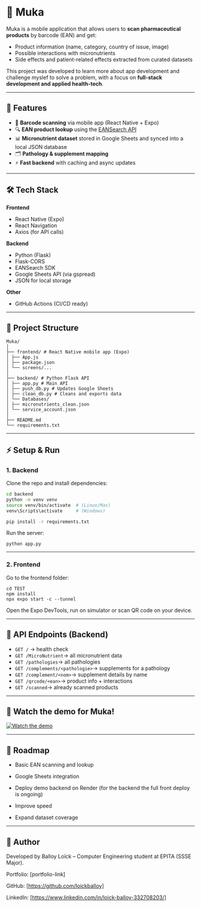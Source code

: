 # 🧪 Muka

Muka is a mobile application that allows users to **scan pharmaceutical products** by barcode (EAN) and get:
- Product information (name, category, country of issue, image)
- Possible interactions with micronutrients
- Side effects and patient-related effects extracted from curated datasets

This project was developed to learn more about app development and challenge myslef to solve a problem, with a focus on **full-stack development and applied health-tech**.

---

## 🚀 Features

- 📱 **Barcode scanning** via mobile app (React Native + Expo)
- 🔍 **EAN product lookup** using the [EANSearch API](https://www.ean-search.org/)
- 📊 **Micronutrient dataset** stored in Google Sheets and synced into a local JSON database
- 🗂 **Pathology & supplement mapping**
- ⚡ **Fast backend** with caching and async updates

---

## 🛠 Tech Stack

**Frontend**
- React Native (Expo)
- React Navigation
- Axios (for API calls)

**Backend**
- Python (Flask)
- Flask-CORS
- EANSearch SDK
- Google Sheets API (via gspread)
- JSON for local storage

**Other**
- GitHub Actions (CI/CD ready)

---

## 📂 Project Structure

```
Muka/
│
├── frontend/ # React Native mobile app (Expo)
│ ├── App.js
│ ├── package.json
│ └── screens/...
│
├── backend/ # Python Flask API
│ ├── app.py # Main API
│ ├── push_db.py # Updates Google Sheets
│ ├── clean_db.py # Cleans and exports data
│ └── Databases/
│ ├── micronutrients_clean.json
│ └── service_account.json
│
├── README.md
└── requirements.txt
```

---

## ⚡ Setup & Run

### 1. Backend

Clone the repo and install dependencies:

```bash
cd backend
python -m venv venv
source venv/bin/activate  # (Linux/Mac)
venv\Scripts\activate     # (Windows)

pip install -r requirements.txt
```

Run the server:

```
python app.py
```

---
### 2. Frontend

Go to the frontend folder:

```
cd TEST
npm install
npx expo start -c --tunnel
```

Open the Expo DevTools, run on simulator or scan QR code on your device.

---

## 🔑 API Endpoints (Backend)

- ```GET /```  → health check
- ```GET /MicroNutrient```→ all micronutrient data
- ```GET /pathologies```→ all pathologies
- ```GET /complements/<pathologie>```→ supplements for a pathology
- ```GET /complement/<nom>```→ supplement details by name
- ```GET /qrcode/<ean>```→ product info + interactions
- ```GET /scanned```→ already scanned products

---
## 📸 Watch the demo for Muka!

[![Watch the demo](https://img.youtube.com/vi/AAt_0GxZDq0/0.jpg)](https://youtube.com/shorts/AAt_0GxZDq0?feature=share)

---
## 🌱 Roadmap

- Basic EAN scanning and lookup

- Google Sheets integration

- Deploy demo backend on Render (for the backend the full front deploy is ongoing)

- Improve speed 

- Expand dataset coverage

---
## 👤 Author

Developed by Balloy Loïck – Computer Engineering student at EPITA (SSSE Major).

Portfolio: [portfolio-link]

GitHub: [https://github.com/loickballoy]

LinkedIn: [https://www.linkedin.com/in/loick-balloy-332708203/]
